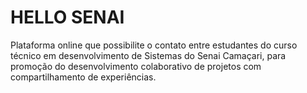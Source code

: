 # HELLO SENAI
Plataforma online que possibilite o contato entre estudantes do curso técnico em desenvolvimento de Sistemas do Senai Camaçari, para promoção do desenvolvimento colaborativo de projetos com compartilhamento de experiências.

